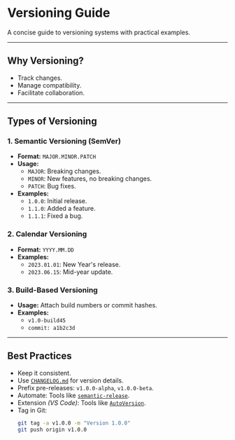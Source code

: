 # Versioning Guide

A concise guide to versioning systems with practical examples.

---

## Why Versioning?
- Track changes.
- Manage compatibility.
- Facilitate collaboration.

---

## Types of Versioning

### 1. Semantic Versioning (SemVer)
- **Format:** `MAJOR.MINOR.PATCH`
- **Usage:**
  - `MAJOR`: Breaking changes.
  - `MINOR`: New features, no breaking changes.
  - `PATCH`: Bug fixes.
- **Examples:**
  - `1.0.0`: Initial release.
  - `1.1.0`: Added a feature.
  - `1.1.1`: Fixed a bug.

### 2. Calendar Versioning
- **Format:** `YYYY.MM.DD`
- **Examples:**
  - `2023.01.01`: New Year's release.
  - `2023.06.15`: Mid-year update.

### 3. Build-Based Versioning
- **Usage:** Attach build numbers or commit hashes.
- **Examples:**
  - `v1.0-build45`
  - `commit: a1b2c3d`

---

## Best Practices
- Keep it consistent.
- Use [`CHANGELOG.md`](https://keepachangelog.com/en/1.0.0/) for version details.
- Prefix pre-releases: `v1.0.0-alpha`, `v1.0.0-beta`.
- Automate: Tools like [`semantic-release`](https://github.com/semantic-release/semantic-release).
- Extension *(VS Code)*: Tools like [`AutoVersion`](https://github.com/UnTanukii/AutoVersion). 
- Tag in Git:
  ```bash
  git tag -a v1.0.0 -m "Version 1.0.0"
  git push origin v1.0.0
  ```